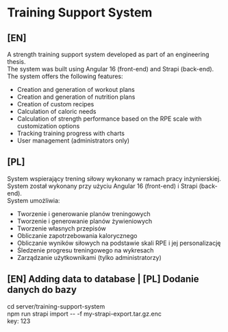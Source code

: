 # Training Support System

## [EN]
A strength training support system developed as part of an engineering thesis.  
The system was built using Angular 16 (front-end) and Strapi (back-end).  
The system offers the following features:
* Creation and generation of workout plans
* Creation and generation of nutrition plans
* Creation of custom recipes
* Calculation of caloric needs
* Calculation of strength performance based on the RPE scale with customization options
* Tracking training progress with charts
* User management (administrators only)

## [PL]
System wspierający trening siłowy wykonany w ramach pracy inżynierskiej.  
System został wykonany przy użyciu Angular 16 (front-end) i Strapi (back-end).  
System umożliwia:
* Tworzenie i generowanie planów treningowych
* Tworzenie i generowanie planów żywieniowych
* Tworzenie własnych przepisów
* Obliczanie zapotrzebowania kalorycznego
* Obliczanie wyników siłowych na podstawie skali RPE i jej personalizację
* Śledzenie progresu treningowego na wykresach
* Zarządzanie użytkownikami (tylko administratorzy)

## [EN] Adding data to database | [PL] Dodanie danych do bazy
cd server/training-support-system  
npm run strapi import -- -f my-strapi-export.tar.gz.enc  
key: 123

